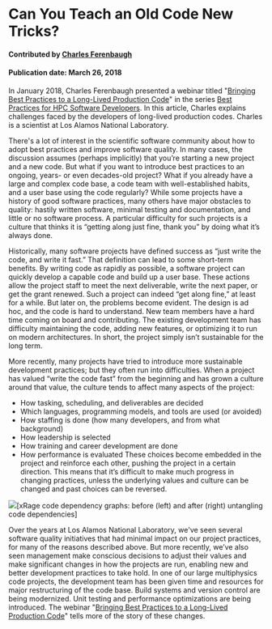 # Can You Teach an Old Code New Tricks?

#### Contributed by [Charles Ferenbaugh](https://github.com/cferenba "Charles Ferenbaugh GitHub Profile") 

#### Publication date: March 26, 2018

In January 2018, Charles Ferenbaugh presented a webinar titled "[Bringing Best Practices to a Long-Lived Production Code](https://ideas-productivity.org/events/hpc-best-practices-webinars/#webinar014)" in the series [Best Practices for HPC Software Developers](https://ideas-productivity.org/events/hpc-best-practices-webinars/). In this article, Charles explains challenges faced by the developers of long-lived production codes. Charles is a scientist at Los Alamos National Laboratory.

There's a lot of interest in the scientific software community about how to adopt best practices and improve software quality.  In many cases, the discussion assumes (perhaps implicitly) that you’re starting a new project and a new code.  But what if you want to introduce best practices to an ongoing, years- or even decades-old project?  What if you already have a large and complex code base, a code team with well-established habits, and a user base using the code regularly?  While some projects have a history of good software practices, many others have major obstacles to quality:  hastily written software, minimal testing and documentation, and little or no software process.  A particular difficulty for such projects is a culture that thinks it is “getting along just fine, thank you” by doing what it’s always done.

Historically, many software projects have defined success as “just write the code, and write it fast.”  That definition can lead to some short-term benefits.  By writing code as rapidly as possible, a software project can quickly develop a capable code and build up a user base.  These actions allow the project staff to meet the next deliverable, write the next paper, or get the grant renewed.  Such a project can indeed “get along fine,” at least for a while.  But later on, the problems become evident.  The design is ad hoc, and the code is hard to understand.  New team members have a hard time coming on board and contributing.  The existing development team has difficulty maintaining the code, adding new features, or optimizing it to run on modern architectures.  In short, the project simply isn’t sustainable for the long term.

More recently, many projects have tried to introduce more sustainable development practices; but they often run into difficulties.  When a project has valued “write the code fast” from the beginning and has grown a culture around that value, the culture tends to affect many aspects of the project: 
*	How tasking, scheduling, and deliverables are decided
*	Which languages, programming models, and tools are used (or avoided)
*	How staffing is done (how many developers, and from what background)
*	How leadership is selected
*	How training and career development are done
*	How performance is evaluated
These choices become embedded in the project and reinforce each other, pushing the project in a certain direction.  This means that it’s difficult to make much progress in changing practices, unless the underlying values and culture can be changed and past choices can be reversed.

<img src='https://github.com/betterscientificsoftware/images/raw/master/Blog_diag_032218.png' class='page' />[xRage code dependency graphs: before (left) and after (right) untangling code dependencies]

Over the years at Los Alamos National Laboratory, we've seen several software quality initiatives that had minimal impact on our project practices, for many of the reasons described above.  But more recently, we’ve also seen management make conscious decisions to adjust their values and make significant changes in how the projects are run, enabling new and better development practices to take hold.  In one of our large multiphysics code projects, the development team has been given time and resources for major restructuring of the code base.  Build systems and version control are being modernized.  Unit testing and performance optimizations are being introduced.  The webinar "[Bringing Best Practices to a Long-Lived Production Code](https://ideas-productivity.org/events/hpc-best-practices-webinars/#webinar014)" tells more of the story of these changes.

<!---
Publish: Yes
Categories: planning, development
Topics: design, version control, configuration and builds
Tags: bssw-blog-article
Level: 2
Prerequisites: default
Aggregate: none
--->

